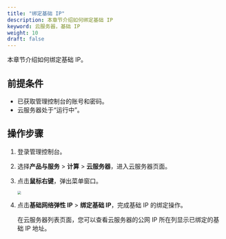 ```yaml
---
title: "绑定基础 IP"
description: 本章节介绍如何绑定基础 IP
keyword: 云服务器，基础 IP
weight: 10
draft: false
---
```


本章节介绍如何绑定基础 IP。

## 前提条件

- 已获取管理控制台的账号和密码。
- 云服务器处于“运行中”。

## 操作步骤

1. 登录管理控制台。

1. 选择**产品与服务** > **计算** > **云服务器**，进入云服务器页面。

3. 点击**鼠标右键**，弹出菜单窗口。

   <img src="/compute/vm/_images/vm_basic_ip.png" style="zoom:50%;" />

3. 点击**基础网络弹性 IP** > **绑定基础 IP**，完成基础 IP 的绑定操作。

   在云服务器列表页面，您可以查看云服务器的公网 IP 所在列显示已绑定的基础 IP 地址。
